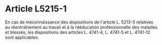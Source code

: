 # Article L5215-1

En cas de méconnaissance des dispositions de l'article L. 5213-5 relatives au réentraînement au travail et à la rééducation professionnelle des malades et blessés, les dispositions des articles L. 4741-4, L. 4741-5 et L. 4741-12 sont applicables.